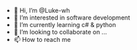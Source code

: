 - 👋 Hi, I’m @Luke-wh
- 👀 I’m interested in software development
- 🌱 I’m currently learning c# & python
- 💞️ I’m looking to collaborate on ...
- 📫 How to reach me 

<!---
Luke-wh/Luke-wh is a ✨ special ✨ repository because its `README.md` (this file) appears on your GitHub profile.
You can click the Preview link to take a look at your changes.
--->
